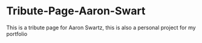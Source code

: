 # Tribute-Page-Aaron-Swart
This is a tribute page for Aaron Swartz, this is also a personal project for my portfolio
